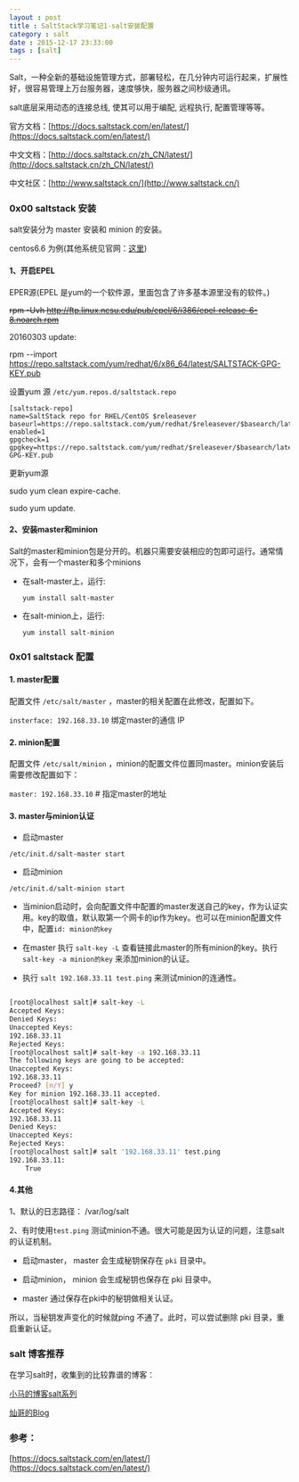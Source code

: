 ```yaml
---
layout : post
title : SaltStack学习笔记1-salt安装配置
category : salt
date : 2015-12-17 23:33:00
tags : [salt]
---
```



Salt，一种全新的基础设施管理方式，部署轻松，在几分钟内可运行起来，扩展性好，很容易管理上万台服务器，速度够快，服务器之间秒级通讯。

salt底层采用动态的连接总线, 使其可以用于编配, 远程执行, 配置管理等等。

官方文档：[https://docs.saltstack.com/en/latest/](https://docs.saltstack.com/en/latest/)

中文文档：[http://docs.saltstack.cn/zh_CN/latest/](http://docs.saltstack.cn/zh_CN/latest/)

中文社区：[http://www.saltstack.cn/](http://www.saltstack.cn/)
<!-- more -->
### 0x00 saltstack 安装

salt安装分为 master 安装和 minion 的安装。

centos6.6 为例(其他系统见官网：[这里](https://docs.saltstack.com/en/latest/topics/installation/index.html#platform-specific-installation-instructions))

#### 1、开启EPEL

EPER源(EPEL 是yum的一个软件源，里面包含了许多基本源里没有的软件。)

<del>rpm -Uvh http://ftp.linux.ncsu.edu/pub/epel/6/i386/epel-release-6-8.noarch.rpm </del>


20160303 update:

rpm --import https://repo.saltstack.com/yum/redhat/6/x86_64/latest/SALTSTACK-GPG-KEY.pub

设置yum 源  ``/etc/yum.repos.d/saltstack.repo``

    [saltstack-repo]
    name=SaltStack repo for RHEL/CentOS $releasever
    baseurl=https://repo.saltstack.com/yum/redhat/$releasever/$basearch/latest
    enabled=1
    gpgcheck=1
    gpgkey=https://repo.saltstack.com/yum/redhat/$releasever/$basearch/latest/SALTSTACK-GPG-KEY.pub

更新yum源 

sudo yum clean expire-cache.

sudo yum update.

#### 2、安装master和minion

Salt的master和minion包是分开的。机器只需要安装相应的包即可运行。通常情况下，会有一个master和多个minions

- 在salt-master上，运行:
    
    ``yum install salt-master``

- 在salt-minion上，运行:

    ``yum install salt-minion``

### 0x01 saltstack 配置

#### 1. master配置

配置文件 `/etc/salt/master` ，master的相关配置在此修改，配置如下。

`insterface: 192.168.33.10` 绑定master的通信 IP

#### 2. minion配置

配置文件 `/etc/salt/minion` ，minion的配置文件位置同master。minion安装后需要修改配置如下：

`master: 192.168.33.10` # 指定master的地址

#### 3. master与minion认证

- 启动master 

`/etc/init.d/salt-master start`

- 启动minion 

`/etc/init.d/salt-minion start`

- 当minion启动时，会向配置文件中配置的master发送自己的key，作为认证实用。key的取值，默认取第一个网卡的ip作为key。也可以在minion配置文件中，配置`id: minion的key `

- 在master 执行 `salt-key -L` 查看链接此master的所有minion的key。执行 `salt-key -a minion的key` 来添加minion的认证。

- 执行 `salt 192.168.33.11 test.ping` 来测试minion的连通性。

```bash 

[root@localhost salt]# salt-key -L
Accepted Keys:
Denied Keys:
Unaccepted Keys:
192.168.33.11
Rejected Keys:
[root@localhost salt]# salt-key -a 192.168.33.11
The following keys are going to be accepted:
Unaccepted Keys:
192.168.33.11
Proceed? [n/Y] y
Key for minion 192.168.33.11 accepted.
[root@localhost salt]# salt-key -L
Accepted Keys:
192.168.33.11
Denied Keys:
Unaccepted Keys:
Rejected Keys:
[root@localhost salt]# salt '192.168.33.11' test.ping 
192.168.33.11:
    True

```

#### 4.其他

1、默认的日志路径： /var/log/salt

2、有时使用``test.ping`` 测试minion不通。很大可能是因为认证的问题，注意salt 的认证机制。

- 启动master， master 会生成秘钥保存在 ``pki`` 目录中。

- 启动minion， minion 会生成秘钥也保存在 pki 目录中。

- master 通过保存在pki中的秘钥做相关认证。

所以，当秘钥发声变化的时候就ping 不通了。此时，可以尝试删除 pki 目录，重启重新认证。







### salt 博客推荐

在学习salt时，收集到的比较靠谱的博客：

[小马的博客salt系列](http://www.xiaomastack.com/category/salt/)

[灿哥的Blog](http://www.shencan.net/index.php/category/%E8%87%AA%E5%8A%A8%E5%8C%96%E8%BF%90%E7%BB%B4/saltstack/)

### 参考：

[https://docs.saltstack.com/en/latest/](https://docs.saltstack.com/en/latest/)